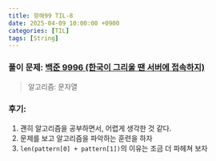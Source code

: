 ```yaml
---
title: 항해99 TIL-8
date: 2025-04-09 10:00:00 +0900
categories: [TIL]
tags: [String]
---
```


### 풀이 문제: [백준 9996 (한국이 그리울 땐 서버에 접속하지)](https://www.acmicpc.net/problem/9996)
> 알고리즘: 문자열

### 후기: 
1. 괜히 알고리즘을 공부하면서, 어렵게 생각한 것 같다.
2. 문제를 보고 알고리즘을 파악하는 훈련을 하자
3. `len(pattern[0] + pattern[1])`의 이유는 조금 더 파헤쳐 보자